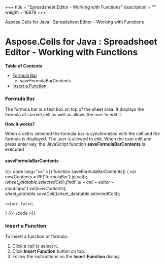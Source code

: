 +++
title = "Spreadsheet Editor - Working with Functions" 
description = "" 
weight = 16878 
+++

Aspose.Cells for Java : Spreadsheet Editor - Working with Functions  

# Aspose.Cells for Java : Spreadsheet Editor - Working with Functions


**Table of Contents**


*   [Formula Bar](#SpreadsheetEditor-WorkingwithFunctions-FormulaBar)
    *   saveFormulaBarContents
*   [Insert a Function](#SpreadsheetEditor-WorkingwithFunctions-InsertaFunction)


### Formula Bar

The formula bar is a text box on top of the sheet area. It displays the formula of current cell as well as allows the user to edit it.

**How it works?**

When a cell is selected the formula bar is synchronized with the cell and the formula is displayed. The user is allowed to edit. When the user edit and press enter key, the JavaScript function **saveFormulaBarContents** is executed

#### saveFormulaBarContents

{{< code lang="cs" >}}
function saveFormulaBarContents() {
    var newContents = PF('formulaBar').jq.val();
    $(sheet_datatable.selectedCell).find('.ui-cell-editor-input input').val(newContents);
    sheet_datatable.saveCell($(sheet_datatable.selectedCell));

    return false;
}
{{< /code >}}

### Insert a Function

To insert a function or formula:

1.  Click a cell to select it.
2.  Click **Insert Function** button on top.
3.  Follow the instructions on the **Insert Function** dialog.

